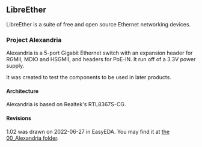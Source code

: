 ## LibreEther

LibreEther is a suite of free and open source Ethernet networking devices.

### Project Alexandria

Alexandria is a 5-port Gigabit Ethernet switch with an expansion header for RGMII, MDIO and HSGMII, and headers for PoE-IN. It run off of a 3.3V power supply.

It was created to test the components to be used in later products.

#### Architecture

Alexandria is based on Realtek's RTL8367S-CG.

#### Revisions

1.02 was drawn on 2022-06-27 in EasyEDA. You may find it at [the 00_Alexandria folder](https://github.com/bence98/LibreEther/tree/main/00_Alexandria).
